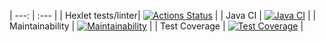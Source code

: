 
| ---: | :--- |
| Hexlet tests/linter| [![Actions Status](https://github.com/Dangerwind/java-project-71/actions/workflows/hexlet-check.yml/badge.svg)](https://github.com/Dangerwind/java-project-71/actions) |
| Java CI | [![Java CI](https://github.com/Dangerwind/java-project-71/actions/workflows/main.yml/badge.svg)](https://github.com/Dangerwind/java-project-71/actions/workflows/main.yml) |
| Maintainability | [![Maintainability](https://api.codeclimate.com/v1/badges/89d9658bf7fac506ca70/maintainability)](https://codeclimate.com/github/Dangerwind/java-project-71/maintainability) |
| Test Coverage | [![Test Coverage](https://api.codeclimate.com/v1/badges/89d9658bf7fac506ca70/test_coverage)](https://codeclimate.com/github/Dangerwind/java-project-71/test_coverage) |
